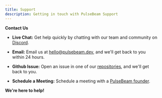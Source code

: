 ```yaml
---
title: Support
description: Getting in touch with PulseBeam Support
---
```


**Contact Us**

* **Live Chat:** Get help quickly by chatting with our team and community on [Discord](https://discord.gg/Bhd3t9afuB).

* **Email:** Email us at [hello@pulsebeam.dev](mailto:hello@pulsebeam.dev), and we'll get back to you within 24 hours.

* **Github Issue:** Open an issue in one of our [repositories](https://github.com/PulseBeamDev), and we'll get back to you.

* **Schedule a Meeting:** Schedule a meeting with a [PulseBeam founder](https://calendar.google.com/calendar/u/0/appointments/schedules/AcZssZ10fHmfszHRhqzS06zBlb7zTgS5_itImZw8SIEgG8vV_Cd8hMmgdG2nJJK8h3lJy_H4LMKJ_1lm).

**We're here to help!**